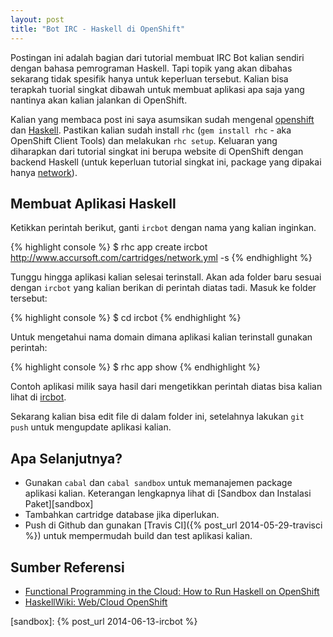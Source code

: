 ```yaml
---
layout: post
title: "Bot IRC - Haskell di OpenShift"
---
```


Postingan ini adalah bagian dari tutorial membuat IRC Bot kalian sendiri
dengan bahasa pemrograman Haskell. Tapi topik yang akan dibahas sekarang
tidak spesifik hanya untuk keperluan tersebut. Kalian bisa terapkah tuorial
singkat dibawah untuk membuat aplikasi apa saja yang nantinya akan kalian
jalankan di OpenShift.

Kalian yang membaca post ini saya asumsikan sudah mengenal
[openshift][openshift] dan [Haskell][haskell]. Pastikan kalian sudah install
`rhc` (`gem install rhc` - aka OpenShift Client Tools) dan melakukan `rhc
setup`. Keluaran yang diharapkan dari tutorial singkat ini berupa website di
OpenShift dengan backend Haskell (untuk keperluan tutorial singkat ini,
package yang dipakai hanya
[network]()). 

## Membuat Aplikasi Haskell

Ketikkan perintah berikut, ganti `ircbot` dengan nama yang kalian inginkan.

{% highlight console %}
$ rhc app create ircbot \
http://www.accursoft.com/cartridges/network.yml -s
{% endhighlight %}

Tunggu hingga aplikasi kalian selesai terinstall. Akan ada folder baru
sesuai dengan `ircbot` yang kalian berikan di perintah diatas tadi.
Masuk ke folder tersebut:

{% highlight console %}
$ cd ircbot
{% endhighlight %}

Untuk mengetahui nama domain dimana aplikasi kalian terinstall gunakan
perintah:

{% highlight console %}
$ rhc app show
{% endhighlight %}

Contoh aplikasi milik saya hasil dari mengetikkan perintah diatas bisa
kalian lihat di [ircbot][ircbot].

Sekarang kalian bisa edit file di dalam folder ini, setelahnya lakukan `git
push` untuk mengupdate aplikasi kalian.

## Apa Selanjutnya?

- Gunakan `cabal` dan `cabal sandbox` untuk memanajemen package aplikasi
  kalian. Keterangan lengkapnya lihat di
  [Sandbox dan Instalasi Paket][sandbox]
- Tambahkan cartridge database jika diperlukan.
- Push di Github dan gunakan [Travis CI]({% post_url 2014-05-29-travisci %})
  untuk mempermudah build dan test aplikasi kalian.

## Sumber Referensi

- [Functional Programming in the Cloud: How to Run Haskell on OpenShift][fpincloud]
- [HaskellWiki: Web/Cloud OpenShift][wiki]


[wiki]: http://www.haskell.org/haskellwiki/Web/Cloud#OpenShift
[openshift]: https://www.openshift.com/
[haskell]: http://haskell-lang.org/
[network]: https://hackage.haskell.org/package/network
[ircbot]: http://ircbot-matematikaadit.rhcloud.com/
[fpincloud]: https://www.openshift.com/blogs/functional-programming-in-the-cloud-how-to-run-haskell-on-openshift
[sandbox]: {% post_url 2014-06-13-ircbot %}
